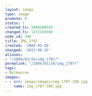 ```yaml
---
layout: image
type: image
promote: 0
status: 1
created_ts: 1080280783
changed_ts: 1372159366
node_id: 398
title: IMG_1707
created: '2004-03-26'
changed: '2013-06-25'
aliases:
- "/2004/03/26/img_1707/"
permalink: "/2004/03/26/img_1707/"
tags:
- Melbourne
images:
- - src: image/images/img_1707-398.jpg
    name: img_1707-398.jpg
---
```



